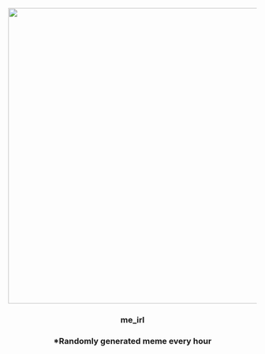 <p align="center">
        <img src="https://i.redd.it/x0kxf75iztm91.jpg" width="600" height="600">
        </p>
        <h3 align="center">me_irl</h3>
        <h3 align="center">*Randomly generated meme every hour</h3>
    